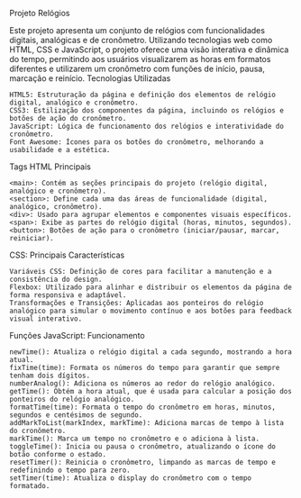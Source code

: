 Projeto Relógios

Este projeto apresenta um conjunto de relógios com funcionalidades digitais, analógicas e de cronômetro. Utilizando tecnologias web como HTML, CSS e JavaScript, o projeto oferece uma visão interativa e dinâmica do tempo, permitindo aos usuários visualizarem as horas em formatos diferentes e utilizarem um cronômetro com funções de início, pausa, marcação e reinício.
Tecnologias Utilizadas

    HTML5: Estruturação da página e definição dos elementos de relógio digital, analógico e cronômetro.
    CSS3: Estilização dos componentes da página, incluindo os relógios e botões de ação do cronômetro.
    JavaScript: Lógica de funcionamento dos relógios e interatividade do cronômetro.
    Font Awesome: Ícones para os botões do cronômetro, melhorando a usabilidade e a estética.

Tags HTML Principais

    <main>: Contém as seções principais do projeto (relógio digital, analógico e cronômetro).
    <section>: Define cada uma das áreas de funcionalidade (digital, analógico, cronômetro).
    <div>: Usado para agrupar elementos e componentes visuais específicos.
    <span>: Exibe as partes do relógio digital (horas, minutos, segundos).
    <button>: Botões de ação para o cronômetro (iniciar/pausar, marcar, reiniciar).

CSS: Principais Características

    Variáveis CSS: Definição de cores para facilitar a manutenção e a consistência do design.
    Flexbox: Utilizado para alinhar e distribuir os elementos da página de forma responsiva e adaptável.
    Transformações e Transições: Aplicadas aos ponteiros do relógio analógico para simular o movimento contínuo e aos botões para feedback visual interativo.

Funções JavaScript: Funcionamento

    newTime(): Atualiza o relógio digital a cada segundo, mostrando a hora atual.
    fixTime(time): Formata os números do tempo para garantir que sempre tenham dois dígitos.
    numberAnalog(): Adiciona os números ao redor do relógio analógico.
    getTime(): Obtém a hora atual, que é usada para calcular a posição dos ponteiros do relógio analógico.
    formatTime(time): Formata o tempo do cronômetro em horas, minutos, segundos e centésimos de segundo.
    addMarkToList(markIndex, markTime): Adiciona marcas de tempo à lista do cronômetro.
    markTime(): Marca um tempo no cronômetro e o adiciona à lista.
    toggleTime(): Inicia ou pausa o cronômetro, atualizando o ícone do botão conforme o estado.
    resetTimer(): Reinicia o cronômetro, limpando as marcas de tempo e redefinindo o tempo para zero.
    setTimer(time): Atualiza o display do cronômetro com o tempo formatado.